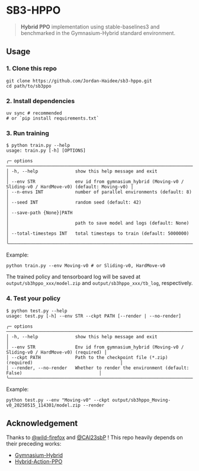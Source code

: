 # SB3-HPPO

> **Hybrid PPO** implementation using stable-baselines3 and benchmarked in the Gymnasium-Hybrid standard environment.

## Usage
### 1. Clone this repo
```shell
git clone https://github.com/Jordan-Haidee/sb3-hppo.git
cd path/to/sb3ppo
```

### 2. Install dependencies
```shell
uv sync # recommended
# or `pip install requirements.txt`
```

### 3. Run training
```shell
$ python train.py --help
usage: train.py [-h] [OPTIONS]

╭─ options ────────────────────────────────────────────────────────────────────────────────────────────────────────╮
│ -h, --help              show this help message and exit                                                          │
│ --env STR               env id from gymnasium_hybrid (Moving-v0 / Sliding-v0 / HardMove-v0) (default: Moving-v0) │
│ --n-envs INT            number of parallel environments (default: 8)                                             │
│ --seed INT              random seed (default: 42)                                                                │
│ --save-path {None}|PATH                                                                                          │
│                         path to save model and logs (default: None)                                              │
│ --total-timesteps INT   total timesteps to train (default: 5000000)                                              │
╰──────────────────────────────────────────────────────────────────────────────────────────────────────────────────╯
```
Example:

```shell
python train.py --env Moving-v0 # or Sliding-v0, HardMove-v0
```
The trained policy and tensorboard log will be saved at `output/sb3hppo_xxx/model.zip` and `output/sb3hppo_xxx/tb_log`, respectively.

### 4. Test your policy
```
$ python test.py --help
usage: test.py [-h] --env STR --ckpt PATH [--render | --no-render]

╭─ options ──────────────────────────────────────────────────────────────────────────────────────────────╮
│ -h, --help              show this help message and exit                                                │
│ --env STR               Env id from gymnasium_hybrid (Moving-v0 / Sliding-v0 / HardMove-v0) (required) │
│ --ckpt PATH             Path to the checkpoint file (*.zip) (required)                                 │
│ --render, --no-render   Whether to render the environment (default: False)                             │
╰────────────────────────────────────────────────────────────────────────────────────────────────────────╯
```
Example:
```shell
python test.py --env "Moving-v0" --ckpt output/sb3hppo_Moving-v0_20250515_114301/model.zip --render
```
## Acknowledgement
Thanks to [@wild-firefox](https://github.com/wild-firefox) and [@CAI23sbP](https://github.com/CAI23sbP) ! This repo heavily depends on their preceding works:

- [Gymnasium-Hybrid](https://github.com/wild-firefox/gymnasium_hybrid)
- [Hybrid-Action-PPO](https://github.com/CAI23sbP/Hybrid-Action-PPO)
